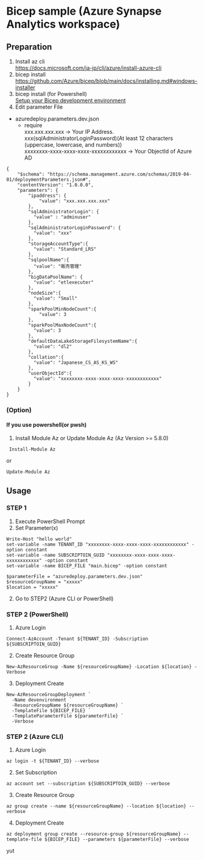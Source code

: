 # Bicep sample (Azure Synapse Analytics workspace)

## Preparation
1. Install az cli  
https://docs.microsoft.com/ja-jp/cli/azure/install-azure-cli
1. bicep install
https://github.com/Azure/bicep/blob/main/docs/installing.md#windows-installer
4. bicep install (for Powershell)</br>
[Setup your Bicep development environment](https://github.com/Azure/bicep/blob/main/docs/installing.md#manual-with-powershell)
1. Edit parameter File
- azuredeploy.parameters.dev.json</br>
  - require</br>
  xxx.xxx.xxx.xxx -> Your IP Address.</br>
  xxx(sqlAdministratorLoginPassword)(At least 12 characters (uppercase, lowercase, and numbers)) </br>
  xxxxxxxx-xxxx-xxxx-xxxx-xxxxxxxxxxxx -> Your ObjectId of Azure AD
```
{
    "$schema": "https://schema.management.azure.com/schemas/2019-04-01/deploymentParameters.json#",
    "contentVersion": "1.0.0.0",
    "parameters": {
        "ipaddress": {
            "value": "xxx.xxx.xxx.xxx"
        },
        "sqlAdministratorLogin": {
          "value" : "adminuser"
        },
        "sqlAdministratorLoginPassword": {
          "value": "xxx"
        },
        "storageAccountType":{
          "value": "Standard_LRS"
        },
        "sqlpoolName":{
          "value": "販売管理"
        },
        "bigDataPoolName": {
          "value": "etlexecuter"
        },
        "nodeSize":{
          "value": "Small"
        },
        "sparkPoolMinNodeCount":{
            "value": 3
        },
        "sparkPoolMaxNodeCount":{
          "value": 3
        },
        "defaultDataLakeStorageFilesystemName":{
          "value": "dl2"
        },
        "collation":{
          "value": "Japanese_CS_AS_KS_WS"
        },
        "userObjectId":{
          "value": "xxxxxxxx-xxxx-xxxx-xxxx-xxxxxxxxxxxx"
        }
    }
}
```
### (Option)
#### If you use powershell(or pwsh)
1. Install Module Az or Update Module Az  (Az Version >= 5.8.0)
```
 Install-Module Az
```
or
```
Update-Module Az
```
## Usage
### STEP 1
1. Execute PowerShell Prompt
1. Set Parameter(x)

```
Write-Host "hello world"
set-variable -name TENANT_ID "xxxxxxxx-xxxx-xxxx-xxxx-xxxxxxxxxxxx" -option constant
set-variable -name SUBSCRIPTOIN_GUID "xxxxxxxx-xxxx-xxxx-xxxx-xxxxxxxxxxxx" -option constant
set-variable -name BICEP_FILE "main.bicep" -option constant

$parameterFile = "azuredeploy.parameters.dev.json"
$resourceGroupName = "xxxxx"
$location = "xxxxx"
```

2. Go to STEP2 (Azure CLI or PowerShell)
### STEP 2 (PowerShell)
1. Azure Login
```
Connect-AzAccount -Tenant ${TENANT_ID} -Subscription ${SUBSCRIPTOIN_GUID}
```
2. Create Resource Group  
```
New-AzResourceGroup -Name ${resourceGroupName} -Location ${location} -Verbose
```
3. Deployment Create  
```
New-AzResourceGroupDeployment `
  -Name devenvironment `
  -ResourceGroupName ${resourceGroupName} `
  -TemplateFile ${BICEP_FILE} `
  -TemplateParameterFile ${parameterFile} `
  -Verbose
```

### STEP 2 (Azure CLI)
1. Azure Login
```
az login -t ${TENANT_ID} --verbose
```
2. Set Subscription
```
az account set --subscription ${SUBSCRIPTOIN_GUID} --verbose
```
3. Create Resource Group  
```
az group create --name ${resourceGroupName} --location ${location} --verbose
```
4. Deployment Create  
```
az deployment group create --resource-group ${resourceGroupName} --template-file ${BICEP_FILE} --parameters ${parameterFile} --verbose
```
yut